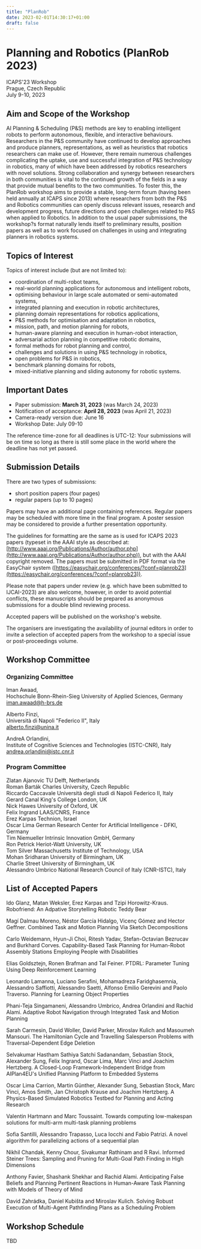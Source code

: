 ```yaml
---
title: "PlanRob"
date: 2023-02-01T14:30:17+01:00
draft: false
---
```


# Planning and Robotics (PlanRob 2023)

ICAPS'23 Workshop \
Prague, Czech Republic \
July 9-10, 2023

## Aim and Scope of the Workshop

AI Planning & Scheduling (P&S) methods are key to enabling intelligent robots to perform autonomous, flexible, and interactive behaviours. Researchers in the P&S community have continued to develop approaches and produce planners, representations, as well as heuristics that robotics researchers can make use of. However, there remain numerous challenges complicating the uptake, use and successful integration of P&S technology in robotics, many of which have been addressed by robotics researchers with novel solutions. Strong collaboration and synergy between researchers in both communities is vital to the continued growth of the fields in a way that provide mutual benefits to the two communities. To foster this, the PlanRob workshop aims to provide a stable, long-term forum (having been held annually at ICAPS since 2013) where researchers from both the P&S and Robotics communities can openly discuss relevant issues, research and development progress, future directions and open challenges related to P&S when applied to Robotics. In addition to the usual paper submissions, the workshop?s format naturally lends itself to preliminary results, position papers as well as to work focused on challenges in using and integrating planners in robotics systems.

## Topics of Interest

Topics of interest include (but are not limited to):

- coordination of multi-robot teams,
- real-world planning applications for autonomous and intelligent robots,
- optimising behaviour in large scale automated or semi-automated systems,
- integrated planning and execution in robotic architectures,
- planning domain representations for robotics applications,
- P&S methods for optimisation and adaptation in robotics,
- mission, path, and motion planning for robots,
- human-aware planning and execution in human-robot interaction,
- adversarial action planning in competitive robotic domains,
- formal methods for robot planning and control,
- challenges and solutions in using P&S technology in robotics,
- open problems for P&S in robotics,
- benchmark planning domains for robots,
- mixed-initiative planning and sliding autonomy for robotic systems.

## Important Dates

- Paper submission: **March 31, 2023** (was March 24, 2023)
- Notification of acceptance: **April 28, 2023** (was April 21, 2023)
- Camera-ready version due: June 16
- Workshop Date: July 09-10

The reference time-zone for all deadlines is UTC-12: Your submissions will be on time so long as there is still some place in the world where the deadline has not yet passed.

## Submission Details

There are two types of submissions: 

- short position papers (four pages)
- regular papers (up to 10 pages)

Papers may have an additional page containing references. Regular papers may be scheduled with more time in the final program. A poster session may be considered to provide a further presentation opportunity.

The guidelines for formatting are the same as is used for ICAPS 2023 papers (typeset in the AAAI style as described at: [http://www.aaai.org/Publications/Author/author.php](http://www.aaai.org/Publications/Author/author.php)), but with the AAAI copyright removed. The papers must be submitted in PDF format via the EasyChair system ([https://easychair.org/conferences/?conf=planrob23](https://easychair.org/conferences/?conf=planrob23)).

Please note that papers under review (e.g. which have been submitted to IJCAI-2023) are also welcome, however, in order to avoid potential conflicts, these manuscripts should be prepared as anonymous submissions for a double blind reviewing process.

Accepted papers will be published on the workshop's website.

The organisers are investigating the availability of journal editors in order to invite a selection of accepted papers from the workshop to a special issue or post-proceedings volume.


## Workshop Committee

### Organizing Committee

Iman Awaad, \
Hochschule Bonn-Rhein-Sieg University of Applied Sciences, Germany \
<iman.awaad@h-brs.de>

Alberto Finzi, \
Università di Napoli "Federico II", Italy \
<alberto.finzi@unina.it>

AndreA Orlandini, \
 Institute of Cognitive Sciences and Technologies (ISTC-CNR), Italy \
<andrea.orlandini@istc.cnr.it>


### Program Committee

Zlatan Ajanovic TU Delft, Netherlands\
Roman Barták Charles University, Czech Republic\
Riccardo Caccavale Università degli studi di Napoli Federico II, Italy\
Gerard Canal King's College London, UK\
Nick Hawes University of Oxford, UK\
Felix Ingrand LAAS/CNRS, France\
Erez Karpas Technion, Israel\
Oscar Lima German Research Center for Artificial Intelligence - DFKI, Germany\
Tim Niemueller Intrinsic Innovation GmbH, Germany\
Ron Petrick Heriot-Watt University, UK\
Tom Silver Massachusetts Institute of Technology, USA\
Mohan Sridharan University of Birmingham, UK\
Charlie Street University of Birmingham, UK\
Alessandro Umbrico National Research Council of Italy (CNR-ISTC), Italy

## List of Accepted Papers

Ido Glanz, Matan Weksler, Erez Karpas and Tzipi Horowitz-Kraus. Robofriend: An Adpative Storytelling Robotic Teddy Bear

Magí Dalmau Moreno, Néstor García Hidalgo, Vicenç Gómez and Hector Geffner. Combined Task and Motion Planning Via Sketch Decompositions 

Carlo Weidemann, Hyun-Ji Choi, Ritesh Yadav, Stefan-Octavian Bezrucav and Burkhard Corves. Capability-Based Task Planning for Human-Robot Assembly Stations Employing People with Disabilities

Elias Goldsztejn, Ronen Brafman and Tal Feiner. PTDRL: Parameter Tuning Using Deep Reinforcement Learning

Leonardo Lamanna, Luciano Serafini, Mohamadreza Faridghasemnia, Alessandro Saffiotti, Alessandro Saetti, Alfonso Emilio Gerevini and Paolo Traverso. Planning for Learning Object Properties

Phani-Teja Singamaneni, Alessandro Umbrico, Andrea Orlandini and Rachid Alami. Adaptive Robot Navigation through Integrated Task and Motion Planning

Sarah Carmesin, David Woller, David Parker, Miroslav Kulich and Masoumeh Mansouri. The Hamiltonian Cycle and Travelling Salesperson Problems with Traversal-Dependent Edge Deletion

Selvakumar Hastham Sathiya Satchi Sadanandam, Sebastian Stock, Alexander Sung, Felix Ingrand, Oscar Lima, Marc Vinci and Joachim Hertzberg. A Closed-Loop Framework-Independent Bridge from AIPlan4EU's Unified Planning Platform to Embedded Systems

Oscar Lima Carrion, Martin Günther, Alexander Sung, Sebastian Stock, Marc Vinci, Amos Smith, Jan Christoph Krause and Joachim Hertzberg. A Physics-Based Simulated Robotics Testbed for Planning and Acting Research

Valentin Hartmann and Marc Toussaint. Towards computing low-makespan solutions for multi-arm multi-task planning problems

Sofia Santilli, Alessandro Trapasso, Luca Iocchi and Fabio Patrizi. A novel algorithm for parallelizing actions of a sequential plan

Nikhil Chandak, Kenny Chour, Sivakumar Rathinam and R Ravi. Informed Steiner Trees: Sampling and Pruning for Multi-Goal Path Finding in High Dimensions

Anthony Favier, Shashank Shekhar and Rachid Alami. Anticipating False Beliefs and Planning Pertinent Reactions in Human-Aware Task Planning with Models of Theory of Mind

David Zahrádka, Daniel Kubišta and Miroslav Kulich. Solving Robust Execution of Multi-Agent Pathfinding Plans as a Scheduling Problem

## Workshop Schedule

TBD


